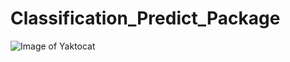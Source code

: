 # Classification_Predict_Package
![Image of Yaktocat](https://www.google.com/url?sa=i&url=https%3A%2F%2Fwww.comoxvalleyrecord.com%2Fnews%2Fcourtenay-to-participate-in-climate-change-project%2F&psig=AOvVaw15ESdrsXetwQD0qA_zm7az&ust=1591814486238000&source=images&cd=vfe&ved=0CAIQjRxqFwoTCOCyza6x9ekCFQAAAAAdAAAAABAD.jpg)
